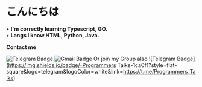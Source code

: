 # こんにちは
• **I'm correctly learning Typescript, GO.**<br>
• **Langs I know HTML, Python, Java.**

**Contact me**

![Telegram Badge](https://img.shields.io/badge/-aka-1ca0f1?style=flat-square&logo=telegram&logoColor=white&link=https://t.me/dainkawa)
![Gmail Badge](https://img.shields.io/badge/-akane-c14438?style=flat-square&logo=Gmail&logoColor=white&link=mailto:Fujinoaka@gmail.com)
Or join my Group also
![Telegram Badge](https://img.shields.io/badge/-Programmers Talks-1ca0f1?style=flat-square&logo=telegram&logoColor=white&link=https://t.me/Programmers_Talks)
